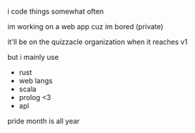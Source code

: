 i code things
somewhat often 

im working on a web app cuz im bored (private)

it'll be on the quizzacle organization when it reaches v1

but i mainly use
- rust
- web langs
- scala
- prolog <3
- apl

pride month is all year
